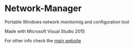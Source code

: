 # Network-Manager
Portable Windows network monitorinig and configuration tool

Made with Microsoft Visual Studio 2015

For other info check the [main website](http://www.sortbyte.com/software-programs/networking/network-manager)

